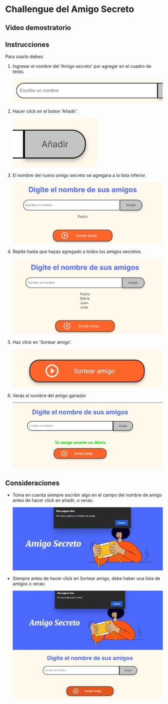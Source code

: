 # Challengue del Amigo Secreto

## Video demostratorio



## Instrucciones

Para usarlo debes:

1. Ingresar el nombre del 'Amigo secreto' por agregar en el cuadro de texto.

   ![Input nombre amigo secreto](assets/img/image.png)

2. Hacer click en el boton 'Añadir'.

   ![Boton añadir](assets/img/image-1.png)

3. El nombre del nuevo amigo secreto se agregara a la lista inferior.

   ![Lista](assets/img/image-2.png)

4. Repite hasta que hayas agregado a todos los amigos secretos.

   ![Lista completa](assets/img/image-3.png)

5. Haz click en 'Sortear amigo'.

   ![Boton sortear](assets/img/image-4.png)

6. Verás el nombre del amigo ganador

   ![Ganador](assets/img/image-5.png)

## Consideraciones

- Toma en cuenta siempre escribir algo en el campo del nombre de amigo antes de hacer click en añadir, o veras:

  ![Error no nombre amigo](assets/img/image-6.png)

- Siempre antes de hacer click en Sortear amigo, debe haber una lista de amigos o veras:

  ![Error no amigos para sortear](assets/img/image-7.png)
